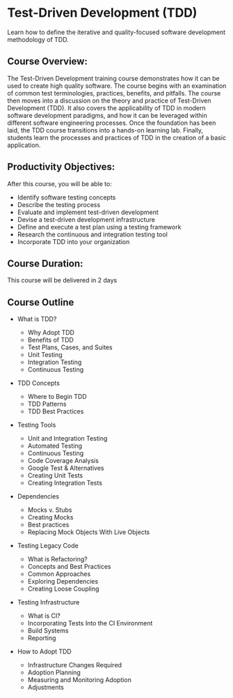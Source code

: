# Test-Driven Development (TDD)

Learn how to define the iterative and quality-focused software development methodology of TDD.

## Course Overview:
The Test-Driven Development training course demonstrates how it can be used to create high quality software.
The course begins with an examination of common test terminologies, practices, benefits, and pitfalls. The course then moves into a discussion on the theory and practice of Test-Driven Development (TDD). It also covers the applicability of TDD in modern software development paradigms, and how it can be leveraged within different software engineering processes. Once the foundation has been laid, the TDD course transitions into a hands-on learning lab. Finally, students learn the processes and practices of TDD in the creation of a basic application.


## Productivity Objectives:
After this course, you will be able to:
* Identify software testing concepts
* Describe the testing process
* Evaluate and implement test-driven development 
* Devise a test-driven development infrastructure
* Define and execute a test plan using a testing framework
* Research the continuous and integration testing tool
* Incorporate TDD into your organization

## Course Duration:
This course will be delivered in 2 days

## Course Outline

* What is TDD?
  - Why Adopt TDD
  - Benefits of TDD
  - Test Plans, Cases, and Suites
  - Unit Testing
  - Integration Testing
  - Continuous Testing

* TDD Concepts
  - Where to Begin TDD
  - TDD Patterns
  - TDD Best Practices

* Testing Tools
  - Unit and Integration Testing
  - Automated Testing
  - Continuous Testing
  - Code Coverage Analysis
  - Google Test & Alternatives
  - Creating Unit Tests
  - Creating Integration Tests

* Dependencies
  - Mocks v. Stubs
  - Creating Mocks
  - Best practices
  - Replacing Mock Objects With Live Objects

* Testing Legacy Code
  - What is Refactoring?
  - Concepts and Best Practices
  - Common Approaches
  - Exploring Dependencies
  - Creating Loose Coupling

* Testing Infrastructure
  - What is CI?
  - Incorporating Tests Into the CI Environment
  - Build Systems
  - Reporting

* How to Adopt TDD
  - Infrastructure Changes Required
  - Adoption Planning
  - Measuring and Monitoring Adoption
  - Adjustments

